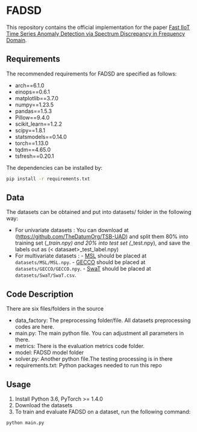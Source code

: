 # FADSD

This repository contains the official implementation for the paper [Fast IIoT Time Series Anomaly Detection via
Spectrum Discrepancy in Frequency Domain]().

## Requirements
The recommended requirements for FADSD are specified as follows:
- arch==6.1.0
- einops==0.6.1
- matplotlib==3.7.0
- numpy==1.23.5
- pandas==1.5.3
- Pillow==9.4.0
- scikit_learn==1.2.2
- scipy==1.8.1
- statsmodels==0.14.0
- torch==1.13.0
- tqdm==4.65.0
- tsfresh==0.20.1


The dependencies can be installed by:
```bash
pip install -r requirements.txt
```
## Data 
The datasets can be obtained and put into datasets/ folder in the following way:
- For univariate datasets : You can download at (https://github.com/TheDatumOrg/TSB-UAD) and split them  80% into training set (_<datasaet>_train.npy) and 20% into test set (_<datasaet>_test.npy), and save the labels out as (< datasaet>_test_label.npy)
- For multivariate datasets : - [MSL](https://github.com/zhouhaoyi/ETDataset) should be placed at `datasets/MSL/MSL.npy`.
                              - [GECCO](https://drive.google.com/drive/folders/1e6rnEfxs074ljbeo3Xn-Xkm1J0UUaqz-) should be placed at `datasets/GECCO/GECCO.npy`.
                              - [SwaT](https://drive.google.com/drive/folders/1ABZKdclka3e2NXBSxS9z2YF59p7g2Y5I) should be placed at `datasets/SwaT/SwaT.csv`.


## Code Description
There are six files/folders in the source
- data_factory: The preprocessing folder/file. All datasets preprocessing codes are here.
- main.py: The main python file. You can adjustment all parameters in there.
- metrics: There is the evaluation metrics code folder.
- model: FADSD model folder
- solver.py: Another python file.The testing processing is  in there
- requirements.txt: Python packages needed to run this repo
## Usage
1. Install Python 3.6, PyTorch >= 1.4.0
2. Download the datasets
3. To train and evaluate FADSD on a dataset, run the following command:
```bash
python main.py 
